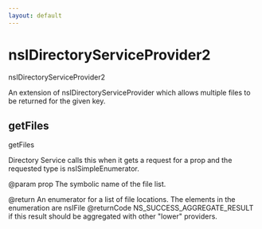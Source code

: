 ```yaml
---
layout: default
---
```


# nsIDirectoryServiceProvider2 #

nsIDirectoryServiceProvider2

An extension of nsIDirectoryServiceProvider which allows
multiple files to be returned for the given key.


## getFiles ##

getFiles

Directory Service calls this when it gets a request for
a prop and the requested type is nsISimpleEnumerator.

@param prop         The symbolic name of the file list.

@return             An enumerator for a list of file locations.
                    The elements in the enumeration are nsIFile
@returnCode         NS_SUCCESS_AGGREGATE_RESULT if this result should be
                    aggregated with other "lower" providers.

